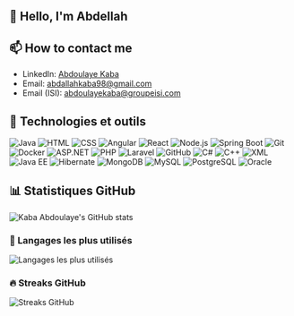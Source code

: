 ## 👋 Hello, I'm Abdellah

## 📫 How to contact me
- LinkedIn: [Abdoulaye Kaba](https://www.linkedin.com/in/abdoulaye-kaba-51924822a/)
- Email: [abdallahkaba98@gmail.com](mailto:abdallahkaba98@gmail.com)
- Email (ISI): [abdoulayekaba@groupeisi.com](mailto:abdoulayekaba@groupeisi.com)

## 🚀 Technologies et outils

![Java](https://img.shields.io/badge/Java-ED8B00?style=for-the-badge&logo=java&logoColor=white)
![HTML](https://img.shields.io/badge/HTML5-E34F26?style=for-the-badge&logo=html5&logoColor=white)
![CSS](https://img.shields.io/badge/CSS3-1572B6?style=for-the-badge&logo=css3&logoColor=white)
![Angular](https://img.shields.io/badge/Angular-DD0031?style=for-the-badge&logo=angular&logoColor=white)
![React](https://img.shields.io/badge/React-61DAFB?style=for-the-badge&logo=react&logoColor=black)
![Node.js](https://img.shields.io/badge/Node.js-339933?style=for-the-badge&logo=nodedotjs&logoColor=white)
![Spring Boot](https://img.shields.io/badge/Spring%20Boot-6DB33F?style=for-the-badge&logo=springboot&logoColor=white)
![Git](https://img.shields.io/badge/Git-F05032?style=for-the-badge&logo=git&logoColor=white)
![Docker](https://img.shields.io/badge/Docker-2496ED?style=for-the-badge&logo=docker&logoColor=white)
![ASP.NET](https://img.shields.io/badge/ASP.NET-512BD4?style=for-the-badge&logo=dotnet&logoColor=white)
![PHP](https://img.shields.io/badge/PHP-777BB4?style=for-the-badge&logo=php&logoColor=white)
![Laravel](https://img.shields.io/badge/Laravel-FF2D20?style=for-the-badge&logo=laravel&logoColor=white)
![GitHub](https://img.shields.io/badge/GitHub-181717?style=for-the-badge&logo=github&logoColor=white)
![C#](https://img.shields.io/badge/C%23-239120?style=for-the-badge&logo=c-sharp&logoColor=white)
![C++](https://img.shields.io/badge/C++-00599C?style=for-the-badge&logo=cplusplus&logoColor=white)
![XML](https://img.shields.io/badge/XML-FF6600?style=for-the-badge&logo=xml&logoColor=white)
![Java EE](https://img.shields.io/badge/Java%20EE-007396?style=for-the-badge&logo=java&logoColor=white)
![Hibernate](https://img.shields.io/badge/Hibernate-59666C?style=for-the-badge&logo=hibernate&logoColor=white)
![MongoDB](https://img.shields.io/badge/MongoDB-47A248?style=for-the-badge&logo=mongodb&logoColor=white)
![MySQL](https://img.shields.io/badge/MySQL-4479A1?style=for-the-badge&logo=mysql&logoColor=white)
![PostgreSQL](https://img.shields.io/badge/PostgreSQL-336791?style=for-the-badge&logo=postgresql&logoColor=white)
![Oracle](https://img.shields.io/badge/Oracle-F80000?style=for-the-badge&logo=oracle&logoColor=white)

## 📊 Statistiques GitHub

![Kaba Abdoulaye's GitHub stats](https://github-readme-stats.vercel.app/api?username=abdellahkaba&show_icons=true&theme=radical)

### 🚀 Langages les plus utilisés

![Langages les plus utilisés](https://github-readme-stats.vercel.app/api/top-langs/?username=abdellahkaba&layout=compact&langs_count=8&theme=radical)

### 🔥 Streaks GitHub

![Streaks GitHub](https://github-readme-streak-stats.herokuapp.com/?user=abdellahkaba&theme=radical)






